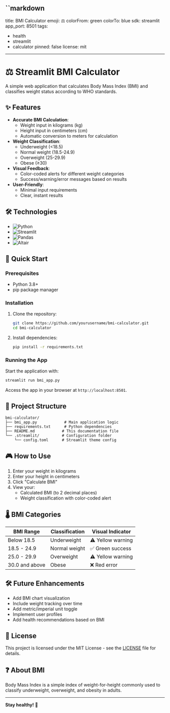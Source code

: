 ``markdown
---
title: BMI Calculator
emoji: ⚖️
colorFrom: green
colorTo: blue
sdk: streamlit
app_port: 8501
tags:
- health
- streamlit
- calculator
pinned: false
license: mit
---

# ⚖️ Streamlit BMI Calculator

A simple web application that calculates Body Mass Index (BMI) and classifies weight status according to WHO standards.


## ✨ Features

- **Accurate BMI Calculation**:
  - Weight input in kilograms (kg)
  - Height input in centimeters (cm)
  - Automatic conversion to meters for calculation
- **Weight Classification**:
  - Underweight (<18.5)
  - Normal weight (18.5-24.9)
  - Overweight (25-29.9)
  - Obese (≥30)
- **Visual Feedback**:
  - Color-coded alerts for different weight categories
  - Success/warning/error messages based on results
- **User-Friendly**:
  - Minimal input requirements
  - Clear, instant results

## 🛠️ Technologies

- ![Python](https://img.shields.io/badge/Python-3.8%2B-blue)
- ![Streamlit](https://img.shields.io/badge/Streamlit-1.22.0-FF4B4B)
- ![Pandas](https://img.shields.io/badge/Pandas-1.5.3-150458)
- ![Altair](https://img.shields.io/badge/Altair-4.2.0-42A5F5)

## 🚀 Quick Start

### Prerequisites
- Python 3.8+
- pip package manager

### Installation
1. Clone the repository:
   ```bash
   git clone https://github.com/yourusername/bmi-calculator.git
   cd bmi-calculator
   ```

2. Install dependencies:
   ```bash
   pip install -r requirements.txt
   ```

### Running the App
Start the application with:
```bash
streamlit run bmi_app.py
```

Access the app in your browser at `http://localhost:8501`.

## 📂 Project Structure
```
bmi-calculator/
├── bmi_app.py            # Main application logic
├── requirements.txt      # Python dependencies
├── README.md            # This documentation file
└── .streamlit/          # Configuration folder
    └── config.toml      # Streamlit theme config
```

## 🎮 How to Use
1. Enter your weight in kilograms
2. Enter your height in centimeters
3. Click "Calculate BMI"
4. View your:
   - Calculated BMI (to 2 decimal places)
   - Weight classification with color-coded alert

## 🌡️ BMI Categories
| BMI Range       | Classification | Visual Indicator |
|----------------|---------------|------------------|
| Below 18.5     | Underweight   | ⚠️ Yellow warning |
| 18.5 - 24.9    | Normal weight | ✅ Green success  |
| 25.0 - 29.9    | Overweight    | ⚠️ Yellow warning |
| 30.0 and above | Obese         | ❌ Red error      |

## 🛠️ Future Enhancements
- Add BMI chart visualization
- Include weight tracking over time
- Add metric/imperial unit toggle
- Implement user profiles
- Add health recommendations based on BMI

## 📜 License
This project is licensed under the MIT License - see the [LICENSE](LICENSE) file for details.

## ❓ About BMI
Body Mass Index is a simple index of weight-for-height commonly used to classify underweight, overweight, and obesity in adults.

---

**Stay healthy!** 💪
```
